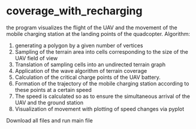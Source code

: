 # coverage_with_recharging
the program visualizes the flight of the UAV and the movement of the mobile charging station at the landing points of the quadcopter.
Algorithm:
1. generating a polygon by a given number of vertices
2. Sampling of the terrain area into cells corresponding to the size of the UAV field of view
3. Translation of sampling cells into an undirected terrain graph
4. Application of the wave algorithm of terrain coverage
5. Calculation of the critical charge points of the UAV battery. 
6. Formation of the trajectory of the mobile charging station according to these points at a certain speed
7. The speed is calculated so as to ensure the simultaneous arrival of the UAV and the ground station
8. Visualization of movement with plotting of speed changes via pyplot

Download all files and run main file
